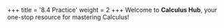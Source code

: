 +++
title = '8.4 Practice'
weight = 2
+++
Welcome to **Calculus Hub**, your one-stop resource for mastering Calculus!
